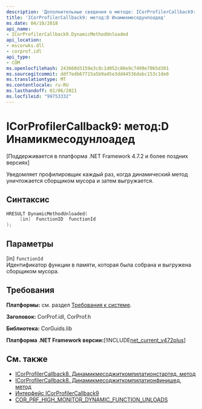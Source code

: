 ```yaml
---
description: 'Дополнительные сведения о методе: ICorProfilerCallback9::D Инамикмесодунлоадед'
title: 'ICorProfilerCallback9: метод:D Инамикмесодунлоадед'
ms.date: 04/10/2018
api_name:
- ICorProfilerCallback9.DynamicMethodUnloaded
api_location:
- mscorwks.dll
- corprof.idl
api_type:
- COM
ms.openlocfilehash: 243660d3159e3c8c1d052c08e9c7499e7065d301
ms.sourcegitcommit: ddf7edb67715a5b9a45e3dd44536dabc153c1de0
ms.translationtype: MT
ms.contentlocale: ru-RU
ms.lasthandoff: 02/06/2021
ms.locfileid: "99753332"
---
```

# <a name="icorprofilercallback9dynamicmethodunloaded-method"></a>ICorProfilerCallback9: метод:D Инамикмесодунлоадед

[Поддерживается в платформа .NET Framework 4.7.2 и более поздних версиях]  
  
Уведомляет профилировщик каждый раз, когда динамический метод уничтожается сборщиком мусора и затем выгружается.  
  
## <a name="syntax"></a>Синтаксис  
  
```cpp  
HRESULT DynamicMethodUnloaded(  
     [in]  FunctionID  functionId
);  
```  
  
## <a name="parameters"></a>Параметры  

[in] `functionId`  
Идентификатор функции в памяти, которая была собрана и выгружена сборщиком мусора.

## <a name="requirements"></a>Требования  

 **Платформы:** см. раздел [Требования к системе](../../get-started/system-requirements.md).  
  
 **Заголовок:** CorProf.idl, CorProf.h  
  
 **Библиотека:** CorGuids.lib  
  
 **Платформа .NET Framework версии:**[!INCLUDE[net_current_v472plus](../../../../includes/net-current-v472plus.md)]  
  
## <a name="see-also"></a>См. также

- [ICorProfilerCallback8. Динамикмесоджиткомпилатионстартед, метод](icorprofilercallback8-dynamicmethodjitcompilationstarted-method.md)
- [ICorProfilerCallback8. Динамикмесоджиткомпилатионфинишед, метод](icorprofilercallback8-dynamicmethodjitcompilationfinished-method.md)
- [Интерфейс ICorProfilerCallback9](icorprofilercallback9-interface.md)
- [COR_PRF_HIGH_MONITOR_DYNAMIC_FUNCTION_UNLOADS](cor-prf-high-monitor-enumeration.md)
